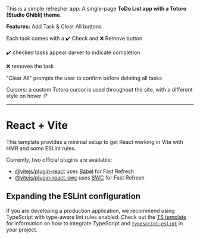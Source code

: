 This is a simple refresher app:
A single-page **ToDo List app with a Totoro (Studio Ghibli) theme**.

**Features:**
Add Task & Clear All buttons

Each task comes with a ✔️ Check and ❌ Remove button

✔️ checked tasks appear darker to indicate completion

❌ removes the task

"Clear All" prompts the user to confirm before deleting all tasks

Cursors: a custom Totoro cursor is used throughout the site, with a different style on hover :P

----

# React + Vite

This template provides a minimal setup to get React working in Vite with HMR and some ESLint rules.

Currently, two official plugins are available:

- [@vitejs/plugin-react](https://github.com/vitejs/vite-plugin-react/blob/main/packages/plugin-react) uses [Babel](https://babeljs.io/) for Fast Refresh
- [@vitejs/plugin-react-swc](https://github.com/vitejs/vite-plugin-react/blob/main/packages/plugin-react-swc) uses [SWC](https://swc.rs/) for Fast Refresh

## Expanding the ESLint configuration

If you are developing a production application, we recommend using TypeScript with type-aware lint rules enabled. Check out the [TS template](https://github.com/vitejs/vite/tree/main/packages/create-vite/template-react-ts) for information on how to integrate TypeScript and [`typescript-eslint`](https://typescript-eslint.io) in your project.
